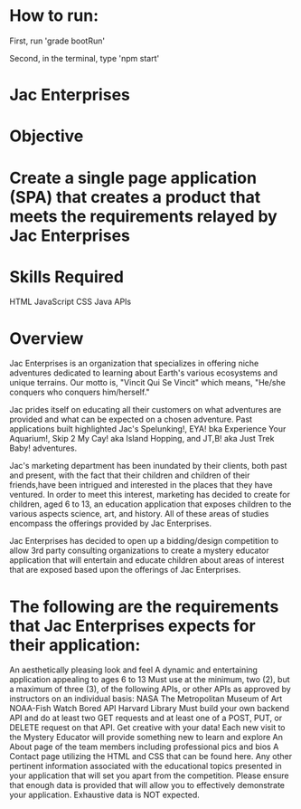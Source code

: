 # How to run:

First, run 'grade bootRun'

Second, in the terminal, type 'npm start'

# Jac Enterprises

# Objective

# Create a single page application (SPA) that creates a product that meets the requirements relayed by Jac Enterprises

# Skills Required

HTML
JavaScript
CSS
Java
APIs

# Overview

Jac Enterprises is an organization that specializes in offering niche adventures dedicated to learning about Earth's
various ecosystems and unique terrains. Our motto is, "Vincit Qui Se Vincit" which means, "He/she conquers who conquers
him/herself."

Jac prides itself on educating all their customers on what adventures are provided and what can be expected on a chosen
adventure. Past applications built highlighted Jac's Spelunking!, EYA! bka Experience Your Aquarium!, Skip 2 My Cay! aka
Island Hopping, and JT,B! aka Just Trek Baby! adventures.

Jac's marketing department has been inundated by their clients, both past and present, with the fact that their children
and children of their friends,have been intrigued and interested in the places that they have ventured. In order to meet
this interest, marketing has decided to create for children, aged 6 to 13, an education application that exposes
children to the various aspects science, art, and history. All of these areas of studies encompass the offerings
provided by Jac Enterprises.

Jac Enterprises has decided to open up a bidding/design competition to allow 3rd party consulting organizations to
create a mystery educator application that will entertain and educate children about areas of interest that are exposed
based upon the offerings of Jac Enterprises.

# The following are the requirements that Jac Enterprises expects for their application:

An aesthetically pleasing look and feel
A dynamic and entertaining application appealing to ages 6 to 13
Must use at the minimum, two (2), but a maximum of three (3), of the following APIs, or other APIs as approved by
instructors on an individual basis:
NASA
The Metropolitan Museum of Art
NOAA-Fish Watch
Bored API
Harvard Library
Must build your own backend API and do at least two GET requests and at least one of a POST, PUT, or DELETE request on
that API. Get creative with your data!
Each new visit to the Mystery Educator will provide something new to learn and explore
An About page of the team members including professional pics and bios
A Contact page utilizing the HTML and CSS that can be found here.
Any other pertinent information associated with the educational topics
presented in your application that will set you apart from the competition.
Please ensure that enough data is provided that will allow you to effectively demonstrate your application. Exhaustive
data is NOT expected.
